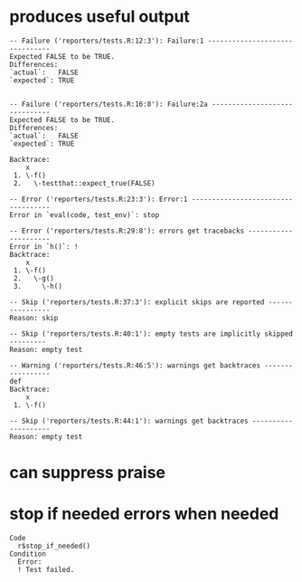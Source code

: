 # produces useful output

    -- Failure ('reporters/tests.R:12:3'): Failure:1 -------------------------------
    Expected FALSE to be TRUE.
    Differences:
    `actual`:   FALSE
    `expected`: TRUE 
    
    
    -- Failure ('reporters/tests.R:16:8'): Failure:2a ------------------------------
    Expected FALSE to be TRUE.
    Differences:
    `actual`:   FALSE
    `expected`: TRUE 
    
    Backtrace:
        x
     1. \-f()
     2.   \-testthat::expect_true(FALSE)
    
    -- Error ('reporters/tests.R:23:3'): Error:1 -----------------------------------
    Error in `eval(code, test_env)`: stop
    
    -- Error ('reporters/tests.R:29:8'): errors get tracebacks ---------------------
    Error in `h()`: !
    Backtrace:
        x
     1. \-f()
     2.   \-g()
     3.     \-h()
    
    -- Skip ('reporters/tests.R:37:3'): explicit skips are reported ----------------
    Reason: skip
    
    -- Skip ('reporters/tests.R:40:1'): empty tests are implicitly skipped ---------
    Reason: empty test
    
    -- Warning ('reporters/tests.R:46:5'): warnings get backtraces -----------------
    def
    Backtrace:
        x
     1. \-f()
    
    -- Skip ('reporters/tests.R:44:1'): warnings get backtraces --------------------
    Reason: empty test
    

# can suppress praise

    

# stop if needed errors when needed

    Code
      r$stop_if_needed()
    Condition
      Error:
      ! Test failed.

